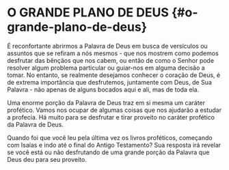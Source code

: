 # O GRANDE PLANO DE DEUS {#o-grande-plano-de-deus}

É reconfortante abrirmos a Palavra de Deus em busca de versículos ou assuntos que se refiram a nós mesmos - que nos mostrem como podemos desfrutar das bênçãos que nos cabem, ou então de como o Senhor pode resolver algum problema particular ou guiar-nos em alguma decisão a tomar. No entanto, se realmente desejamos conhecer o coração de Deus, é de extrema importância que desfrutemos, juntamente com Deus, de Sua Palavra - não apenas de alguns bocados aqui e ali, mas de toda ela.

Uma enorme porção da Palavra de Deus traz em si mesma um caráter profético. Vamos nos ocupar de algumas coisas que nos ajudarão a estudar a profecia. Há muito para se desfrutar e tirar proveito no caráter profético da Palavra de Deus.

Quando foi que você leu pela última vez os livros proféticos, começando com Isaías e indo até o final do Antigo Testamento? Sua resposta irá revelar se você está ou não desfrutando de uma grande porção da Palavra que Deus deu para seu proveito.